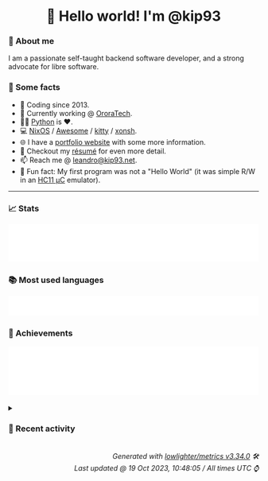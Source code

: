 <!-- README template, populated using this action:
     https://github.com/kip93/kip93/blob/main/.github/workflows/readme.yml. -->

<h1 align="center">👋 Hello world! I'm @kip93</h1> <!-- LOGIN => username -->

### 👤 About me

I am a passionate self-taught backend software developer, and a strong advocate for libre software.


### 💬 Some facts

* 📅 Coding since 2013.
* 💼 Currently working @ [OroraTech](https://ororatech.com/).
* 👨‍💻 [Python](https://github.com/search?q=user%3Akip93&l=python) is ❤️. <!-- LOGIN => username -->
* 💻 [NixOS](https://github.com/NixOS/) /
     [Awesome](https://github.com/awesomeWM/) /
     [kitty](https://github.com/kovidgoyal/kitty/) /
     [xonsh](https://github.com/xonsh/).
* 🌐 I have a [portfolio website](https://kip93.net/) with some more information.
* 📝 Checkout my [résumé](https://kip93.net/resume/) for even more detail.
* 📫 Reach me @ [leandro@kip93.net](mailto:leandro@kip93.net).
* 🎲 Fun fact: My first program was not a "Hello World" (it was simple R/W in an [HC11 µC](https://en.wikipedia.org/wiki/68HC11) emulator).


-----------------------------------------------------------------------------------------------------------------------


### 📈 Stats

![](./stats.svg)


### 📚 Most used languages <!-- by percentage, in decreasing order -->

![](./languages.svg)


### 🏅 Achievements

![](./achievements.svg)


<details> <!-- Last activity -->
<!-- Almost verbatim copy of https://github.com/lowlighter/metrics/blob/latest/source/templates/markdown/partials/activity.ejs, but restructured to be foldable. -->
<summary><h3>📰 Recent activity</h3></summary>

* 💬 Commented on [#12 Handle home-manager versions like nixpkgs?](https://github.com/DeterminateSystems/flakehub-mirror/issues/12) from [DeterminateSystems/flakehub-mirror](https://github.com/DeterminateSystems/flakehub-mirror)
  * *On 18 Oct 2023, 17:54:19*
* 🌟 Starred [nix-community/lanzaboote](https://github.com/nix-community/lanzaboote)
  * *On 10 Oct 2023, 13:43:43*
* 💬 Commented on [#258223 python3Packages.sphinxHook: Avoid propagating sphinx](https://github.com/NixOS/nixpkgs/issues/258223) from [NixOS/nixpkgs](https://github.com/NixOS/nixpkgs)
  * *On 2 Oct 2023, 07:18:04*
* ➡️ Pushed 4 commits in [kip93/nixplusplus](https://github.com/kip93/nixplusplus) on branch `main`
  * [#d74ac64](https://github.com/kip93/nixplusplus/commit/d74ac64) Point to devenv shell source files
  * [#2562959](https://github.com/kip93/nixplusplus/commit/2562959) Fix typo
  * [#a6ddfdb](https://github.com/kip93/nixplusplus/commit/a6ddfdb) Add short instructions on using devenv
  * [#81215c4](https://github.com/kip93/nixplusplus/commit/81215c4) More hydra documentation
  * *On 1 Oct 2023, 16:01:47*
</details>


<h6 align="right"><em>
    Generated with <a href="https://github.com/lowlighter/metrics/tree/latest/">lowlighter/metrics v3.34.0</a> 🛠️<br> <!-- VERSION => MAJOR.minor.patch -->
    Last updated @ 19 Oct 2023, 10:48:05 / All times UTC ⌚ <!-- meta.generated => DD/MM/YYYY, hh:mm -->
</em></h6>
